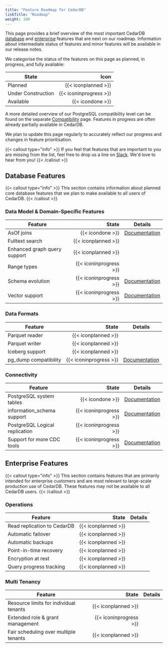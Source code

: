 ```yaml
---
title: "Feature Roadmap for CedarDB"
linkTitle: "Roadmap"
weight: 100
---
```


This page provides a brief overview of the most important CedarDB [database](#database-features) and [enterprise](#enterprise-features) features that are next on our roadmap. Information about intermediate status of features and minor features will be available in our release notes.

We categorise the status of the features on this page as planned, in progress, and fully available:

| **State**          |               **Icon** |
|--------------------|-----------------------:|
| Planned            |   {{< iconplanned >}}  |
| Under Construction | {{< iconinprogress >}} |
| Available          |    {{< icondone >}}    |


A more detailed overview of our PostgreSQL compatibility level can be found on the separate [Compatibility](../compatibility/) page.
Features in progress are often already partially available in CedarDB.

We plan to update this page regularly to accurately reflect our progress and changes in feature prioritisation.

{{< callout type="info" >}}
If you feel that features that are important to you are missing from the list, feel free to drop us a line on [Slack](https://bonsai.cedardb.com/slack). We'd love to hear from you!
{{< /callout >}}

## Database Features
{{< callout type="info" >}}
This section contains information about planned core database features that we plan to make available to all users of CedarDB.
{{< /callout >}}


### Data Model & Domain-Specific Features
| **Feature**                  |              **State** | **Details**                                                |
|------------------------------|-----------------------:|------------------------------------------------------------|
| AsOf joins                   |    {{< icondone >}}    | [Documentation](/docs/references/advanced/asof_join/)      |
| Fulltext search              |   {{< iconplanned >}}  |                                                            |
| Enhanced graph query support |   {{< iconplanned >}}  |                                                            |
| Range types                  | {{< iconinprogress >}} |                                                            |
| Schema evolution             | {{< iconinprogress >}} | [Documentation](/docs/references/sqlreference/statements/) |
| Vector support               | {{< iconinprogress >}} | [Documentation](/docs/references/advanced/pgvector/)       |

### Data Formats
| **Feature**           |              **State** | **Details**                                                |
|-----------------------|-----------------------:|------------------------------------------------------------|
| Parquet reader        |   {{< iconplanned >}}  |                                                            |
| Parquet writer        |   {{< iconplanned >}}  |                                                            |
| Iceberg support       |   {{< iconplanned >}}  |                                                            |
| pg_dump compatibility | {{< iconinprogress >}} | [Documentation](/docs/cookbook/importing_from_postgresql/) |

### Connectivity
| **Feature**                    |              **State** | **Details**                                      |
|--------------------------------|-----------------------:|--------------------------------------------------|
| PostgreSQL system tables       |    {{< icondone >}}    | [Documentation](/docs/compatibility/backend/)    |
| information_schema support     | {{< iconinprogress >}} | [Documentation](/docs/compatibility/backend/)    |
| PostgreSQL Logical replication | {{< iconinprogress >}} |                                                  |
| Support for more CDC tools     | {{< iconinprogress >}} | [Documentation](/docs/cookbook/aurora_debezium/) |

## Enterprise Features
{{< callout type="info" >}}
This section contains features that are primarily intended for enterprise customers and are most relevant to large-scale production use of CedarDB. These features may not be available to all CedarDB users.
{{< /callout >}}

### Operations
| **Feature**                 |           **State** | **Details** |
|-----------------------------|--------------------:|-------------|
| Read replication to CedarDB | {{< iconplanned >}} |             |
| Automatic failover          | {{< iconplanned >}} |             |
| Automatic backups           | {{< iconplanned >}} |             |
| Point-in-time recovery      | {{< iconplanned >}} |             |
| Encryption at rest          | {{< iconplanned >}} |             |
| Query progress tracking     | {{< iconplanned >}} |             |

### Multi Tenancy
| **Feature**                            |              **State** | **Details** |
|----------------------------------------|-----------------------:|-------------|
| Resource limits for individual tenants |   {{< iconplanned >}}  |             |
| Extended role & grant management       | {{< iconinprogress >}} |             |
| Fair scheduling over multiple tenants  |   {{< iconplanned >}}  |             |
